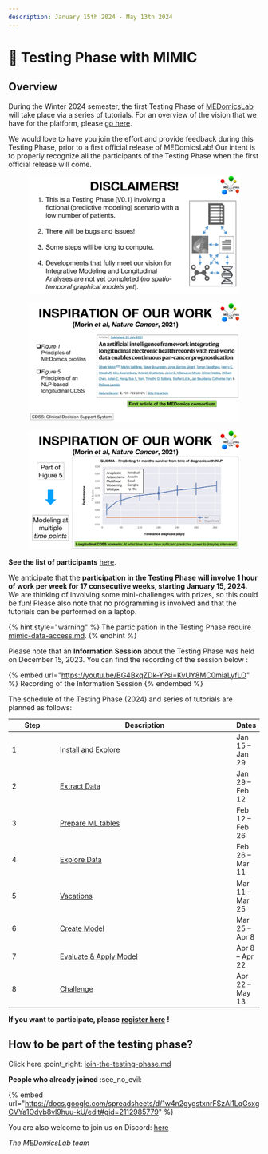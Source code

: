 ```yaml
---
description: January 15th 2024 - May 13th 2024
---
```


# 📄 Testing Phase with MIMIC

## Overview

During the Winter 2024 semester, the first Testing Phase of [MEDomicsLab](https://github.com/MEDomics-UdeS/MEDomicsLab) will take place via a series of tutorials. For an overview of the vision that we have for the platform, please [go here](../#an-overview-of-medomicslab).

We would love to have you join the effort and provide feedback during this Testing Phase, prior to a first official release of MEDomicsLab! Our intent is to properly recognize all the participants of the Testing Phase when the first official release will come.

<figure><img src="../.gitbook/assets/MEDomicsLab-TestingPhase-02.png" alt=""><figcaption></figcaption></figure>

<figure><img src="../.gitbook/assets/MEDomicsLab-TestingPhase-03.png" alt=""><figcaption></figcaption></figure>

<figure><img src="../.gitbook/assets/MEDomicsLab-TestingPhase-05.png" alt=""><figcaption></figcaption></figure>

**See the list of participants** [here](https://docs.google.com/spreadsheets/d/1w4n2gygstxnrFSzAi1LqGsxgCVYa1Odyb8vl9huu-kU/).

We anticipate that the **participation in the Testing Phase will involve 1 hour of work per week for 17 consecutive weeks, starting January 15, 2024.** We are thinking of involving some mini-challenges with prizes, so this could be fun! Please also note that no programming is involved and that the tutorials can be performed on a laptop.

{% hint style="warning" %}
The participation in the Testing Phase require [mimic-data-access.md](mimic-data-access.md "mention").
{% endhint %}

Please note that an **Information Session** about the Testing Phase was held on December 15, 2023. You can find the recording of the session below :

{% embed url="https://youtu.be/BG4BkqZDk-Y?si=KvUY8MC0miaLyfLO" %}
Recording of the Information Session
{% endembed %}

The schedule of the Testing Phase (2024) and series of tutorials are planned as follows:

<table><thead><tr><th width="98.33333333333331">Step</th><th width="421">Description</th><th>Dates</th></tr></thead><tbody><tr><td>1</td><td><a href="step-1.md">Install and Explore</a></td><td>Jan 15 – Jan 29</td></tr><tr><td>2</td><td><a href="step-2.md">Extract Data</a></td><td>Jan 29 – Feb 12</td></tr><tr><td>3</td><td><a href="step-3.md">Prepare ML tables</a></td><td>Feb 12 – Feb 26</td></tr><tr><td>4</td><td><a href="step-4.md">Explore Data</a></td><td>Feb 26 – Mar 11</td></tr><tr><td>5</td><td><a href="step-5.md">Vacations</a></td><td>Mar 11 – Mar 25</td></tr><tr><td>6</td><td><a href="step-6.md">Create Model</a></td><td>Mar 25 – Apr 8</td></tr><tr><td>7</td><td><a href="step-7.md">Evaluate &#x26; Apply Model</a></td><td>Apr 8 – Apr 22</td></tr><tr><td>8</td><td><a href="step-8.md">Challenge</a></td><td>Apr 22 – May 13</td></tr></tbody></table>

**If you want to participate, please** [**register here**](../forms/join-the-testing-phase.md) **!**

## How to be part of the testing phase?

Click here :point\_right: [join-the-testing-phase.md](../forms/join-the-testing-phase.md "mention")

**People who already joined** :see\_no\_evil:&#x20;

{% embed url="https://docs.google.com/spreadsheets/d/1w4n2gygstxnrFSzAi1LqGsxgCVYa1Odyb8vl9huu-kU/edit#gid=2112985779" %}



You are also welcome to join us on Discord: [here](https://discord.gg/ZbaGj8E6mP)

_The MEDomicsLab team_
